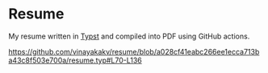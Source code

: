 # Resume

My resume written in [Typst](https://typst.app) and compiled into PDF using GitHub actions.

https://github.com/vinayakakv/resume/blob/a028cf41eabc266ee1ecca713ba43c8f503e700a/resume.typ#L70-L136
